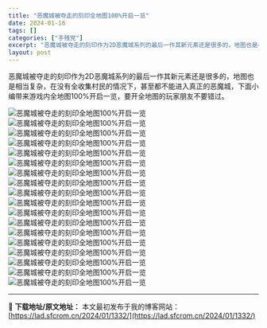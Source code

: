 ```yaml
---
title: "恶魔城被夺走的刻印全地图100%开启一览"
date: 2024-01-16
tags: []
categories: ["手残党"]
excerpt: "恶魔城被夺走的刻印作为2D恶魔城系列的最后一作其新元素还是很多的，地图也是相当复杂，在没有全收集村民的情况下，甚至都不能进入真正的恶魔城，下面小编带来游戏内全地图100%开启一览，要开全地图的玩家朋友不要错过。"
layout: post
---
```


 <p>恶魔城被夺走的刻印作为2D恶魔城系列的最后一作其新元素还是很多的，地图也是相当复杂，在没有全收集村民的情况下，甚至都不能进入真正的恶魔城，下面小编带来游戏内全地图100%开启一览，要开全地图的玩家朋友不要错过。</p><p><img src="https://lad.sfcrom.cn/wp-content/uploads/2024/01/20240115_65a4cb2c1112f.gif" title="恶魔城被夺走的刻印全地图" alt="恶魔城被夺走的刻印全地图100%开启一览"><br><img src="https://lad.sfcrom.cn/wp-content/uploads/2024/01/20240115_65a4cb2c7f9c3.gif" title="恶魔城被夺走的刻印全地图" alt="恶魔城被夺走的刻印全地图100%开启一览"><br><img src="https://lad.sfcrom.cn/wp-content/uploads/2024/01/20240115_65a4cb2cdfa93.jpg" title="恶魔城被夺走的刻印全地图" alt="恶魔城被夺走的刻印全地图100%开启一览"><br><img src="https://lad.sfcrom.cn/wp-content/uploads/2024/01/20240115_65a4cb2d4c773.jpg" title="恶魔城被夺走的刻印全地图" alt="恶魔城被夺走的刻印全地图100%开启一览"><br><img src="https://lad.sfcrom.cn/wp-content/uploads/2024/01/20240115_65a4cb2dba583.jpg" title="恶魔城被夺走的刻印全地图" alt="恶魔城被夺走的刻印全地图100%开启一览"><br><img src="https://lad.sfcrom.cn/wp-content/uploads/2024/01/20240115_65a4cb2e217be.jpg" title="恶魔城被夺走的刻印全地图" alt="恶魔城被夺走的刻印全地图100%开启一览"><br><img src="https://lad.sfcrom.cn/wp-content/uploads/2024/01/20240115_65a4cb2e81191.jpg" title="恶魔城被夺走的刻印全地图" alt="恶魔城被夺走的刻印全地图100%开启一览"><br><img src="https://lad.sfcrom.cn/wp-content/uploads/2024/01/20240115_65a4cb2f0524e.jpg" title="恶魔城被夺走的刻印全地图" alt="恶魔城被夺走的刻印全地图100%开启一览"><br><img src="https://lad.sfcrom.cn/wp-content/uploads/2024/01/20240115_65a4cb2f7176b.jpg" title="恶魔城被夺走的刻印全地图" alt="恶魔城被夺走的刻印全地图100%开启一览"><br><img src="https://lad.sfcrom.cn/wp-content/uploads/2024/01/20240115_65a4cb2fcdc6e.jpg" title="恶魔城被夺走的刻印全地图" alt="恶魔城被夺走的刻印全地图100%开启一览"><br><img src="https://lad.sfcrom.cn/wp-content/uploads/2024/01/20240115_65a4cb3037aa8.jpg" title="恶魔城被夺走的刻印全地图" alt="恶魔城被夺走的刻印全地图100%开启一览"><br><img src="https://lad.sfcrom.cn/wp-content/uploads/2024/01/20240115_65a4cb30a39c1.jpg" title="恶魔城被夺走的刻印全地图" alt="恶魔城被夺走的刻印全地图100%开启一览"><br><img src="https://lad.sfcrom.cn/wp-content/uploads/2024/01/20240115_65a4cb310f933.jpg" title="恶魔城被夺走的刻印全地图" alt="恶魔城被夺走的刻印全地图100%开启一览"><br><img src="https://lad.sfcrom.cn/wp-content/uploads/2024/01/20240115_65a4cb31890e4.jpg" title="恶魔城被夺走的刻印全地图" alt="恶魔城被夺走的刻印全地图100%开启一览"><br><img src="https://lad.sfcrom.cn/wp-content/uploads/2024/01/20240115_65a4cb31eb18c.jpg" title="恶魔城被夺走的刻印全地图" alt="恶魔城被夺走的刻印全地图100%开启一览"><br><img src="https://lad.sfcrom.cn/wp-content/uploads/2024/01/20240115_65a4cb3271d0a.jpg" title="恶魔城被夺走的刻印全地图" alt="恶魔城被夺走的刻印全地图100%开启一览"><br><img src="https://lad.sfcrom.cn/wp-content/uploads/2024/01/20240115_65a4cb32e5e81.jpg" title="恶魔城被夺走的刻印全地图" alt="恶魔城被夺走的刻印全地图100%开启一览"><br><img src="https://lad.sfcrom.cn/wp-content/uploads/2024/01/20240115_65a4cb33547eb.jpg" title="恶魔城被夺走的刻印全地图" alt="恶魔城被夺走的刻印全地图100%开启一览"></p> </div> 

---
📖 **下载地址/原文地址：** 本文最初发布于我的博客网站：[https://lad.sfcrom.cn/2024/01/1332/](https://lad.sfcrom.cn/2024/01/1332/)
